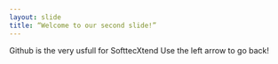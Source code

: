 ```yaml
---
layout: slide
title: “Welcome to our second slide!”
---
```

Github is the very usfull for SofttecXtend
Use the left arrow to go back!
